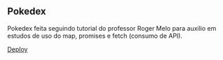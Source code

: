 ## Pokedex 

Pokedex feita seguindo tutorial do professor Roger Melo para auxilio em estudos de uso do map, promises e fetch (consumo de API).

[Deploy](https://gisellebarbosa.github.io/javascript-pokedex-v1/)
